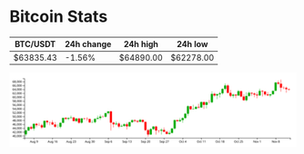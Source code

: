 # Bitcoin Stats

BTC/USDT|24h change|24h high|24h low|
|---|---|---|---|
|$63835.43|-1.56%|$64890.00|$62278.00|

<img src="./chart.svg">
